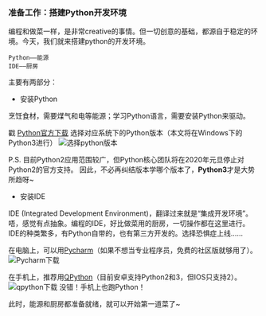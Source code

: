 ﻿### 准备工作：搭建Python开发环境

编程和做菜一样，是非常creative的事情。但一切创意的基础，都源自于稳定的环境。今天，我们就来搭建python的开发环境。

    Python——能源
    IDE——厨房
主要有两部分：

- 安装Python

烹饪食材，需要煤气和电等能源；学习Python语言，需要安装Python来驱动。
   
戳 [Python官方下载](https://www.python.org/downloads/)
选择对应系统下的Python版本（本文将在Windows下的Python3进行）
![选择python版本](https://s1.ax2x.com/2018/04/03/6b2qa.png)

P.S. 目前Python2应用范围较广，但Python核心团队将在2020年元旦停止对Python2的官方支持。
因此，不必再纠结版本学哪个版本了，**Python3**才是大势所趋呀~

- 安装IDE

IDE (Integrated Development Environment)，翻译过来就是“集成开发环境”。唔，感觉有点抽象。编程的IDE，好比做菜用的厨房，一切操作都在这里进行。
IDE的种类繁多，有Python自带的，也有第三方开发的。选择恐惧症上线……

在电脑上，可以用[Pycharm](https://www.jetbrains.com/pycharm/)（如果不想当专业程序员，免费的社区版就够用了）。
![Pycharm下载](https://s1.ax2x.com/2018/04/03/6szM2.png)

在手机上，推荐用[QPython](http://www.qpython.com/)（目前安卓支持Python2和3，但IOS只支持2）。
![qpython下载](https://s1.ax2x.com/2018/04/03/6sOI9.png)
没错！手机上也跑Python！

此时，能源和厨房都准备就绪，就可以开始第一道菜了~
